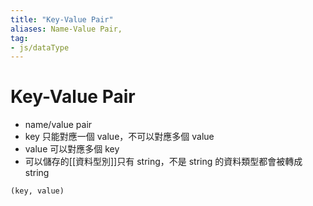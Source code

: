 ```yaml
---
title: "Key-Value Pair"
aliases: Name-Value Pair,
tag: 
- js/dataType
---
```

# Key-Value Pair
- name/value pair
- key 只能對應一個 value，不可以對應多個 value
- value 可以對應多個 key 
- 可以儲存的[[資料型別]]只有 string，不是 string 的資料類型都會被轉成 string
```
(key, value)
```